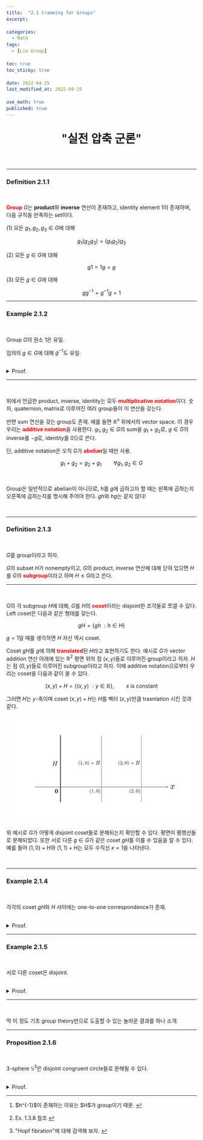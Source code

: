 ```yaml
---
title:  "2.1 Cramming for Groups"
excerpt: 

categories:
  - Math
tags:
  - [Lie Group]

toc: true
toc_sticky: true
 
date: 2022-04-25
last_modified_at: 2022-04-25

use_math: true
published: true
---
```


<p align="center" style="font-weight:600; font-size:30px">"실전 압축 군론"</p>

<br>

***

### Definition 2.1.1

<br>

<span style="color:red">**Group**</span> $G$는 **product**와 **inverse** 연산이 존재하고, identity element $1$이 존재하며, 다음 규칙을 만족하는 set이다.

 (1) 모든 $g_1, g_2, g_3 \in G$에 대해

 $$
 g_1(g_2g_3) = (g_1g_2)g_3
 $$

 (2) 모든 $g \in G$에 대해

 $$
 g1 = 1g = g
 $$
 
 (3) 모든 $g \in G$에 대해

 $$
 gg^{-1} = g^{-1}g = 1
 $$

***

### Example 2.1.2

<br>

Group $G$의 원소 $1$은 유일.

임의의 $g \in G$에 대해 $g^{-1}$도 유일.

<br>
<details>
<summary>Proof.</summary>
<div markdown="1">
<br>

임의의 $g \in G$에 대해 식 $gg'=g$의 양변의 왼쪽에 $g^{-1}$를 곱하면 $g\prime = 1$.

비슷하게, 각 $g \in G$에 대해 $gg'\'=1$를 만족하는 $g'\'$는 $g^{-1}$. $\square$

</div>
</details>

***

<br>

위에서 언급한 product, inverse, identity는 모두 <span style="color:red">**multiplicative notation**</span>이다. 숫자, quaternion, matrix로 이루어진 여러 group들이 이 연산을 갖는다.

반면 sum 연산을 갖는 group도 존재. 예를 들면 $\mathbb{R}^n$ 위에서의 vector space. 이 경우 우리는 <span style="color:red">**additive notation**</span>을 사용한다. $g_1, g_2 \in G$의 sum을 $g_1+g_2$로, $g \in G$의 inverse를 $-g$로, identity를 $0$으로 쓴다.

단, additive notation은 오직 $G$가 <span style="color:red">**abelian**</span>일 때만 사용.

$$
g_1+g_2 = g_2 + g_1 \qquad \forall g_1, g_2 \in G
$$

<br>

Group은 일반적으로 abelian이 아니므로, $h$를 $g$에 곱하고자 할 때는 왼쪽에 곱하는지 오른쪽에 곱하는지를 명시해 주어야 한다. $gh$와 $hg$는 같지 않다!

<br>

***

### Definition 2.1.3

<br>

$G$를 group이라고 하자.

$G$의 subset $H$가 nonempty이고, $G$의 product, inverse 연산에 대해 닫혀 있으면 $H$를 $G$의 <span style="color:red">**subgroup**</span>이라고 하며 $H \leq G$라고 쓴다.

***

<br>

$G$의 각 subgroup $H$에 대해, $G$를 $H$의 <span style="color:red">**coset**</span>이라는 disjoint한 조각들로 쪼갤 수 있다. Left coset은 다음과 같은 형태를 갖는다.

$$
gH = \{gh \ : h \in H \}
$$

$g=1$일 때를 생각하면 $H$ 자신 역시 coset.

Coset $gH$를 $g$에 의해 <span style="color:red">**translated**</span>된 $H$라고 표현하기도 한다.
예시로 $G$가 vector addition 연산 아래에 있는 $\mathbb{R}^2$ 평면 위의 점 $(x,y)$들로 이루어진 group이라고 하자. $H$는 점 $(0, y)$들로 이루어진 subgroup이라고 하자. 이때 additive notation으로부터 우리는 coset을 다음과 같이 쓸 수 있다.

$$
(x,y)+H = \{(x,y) \ : y \in \mathbb{R}\}, \qquad x \textrm{ is constant} 
$$

그러면 $H$는 $y$-축이며 coset $(x,y) + H$는 $H$를 벡터 $(x,y)$만큼 trasnlation 시킨 것과 같다.

<p align="center"><img src="/assets/image/lie/ch2/2.1.svg" width="" height="" title="" alt=""><br/></p>

위 예시로 $G$가 어떻게 disjoint coset들로 분해되는지 확인할 수 있다. 평면이 평행선들로 분해되었다. 또한 서로 다른 $g \in G$가 같은 coset $gH$를 이룰 수 있음을 알 수 있다. 예를 들어 $(1,0)+H$와 $(1,1)+H$는 모두 수직선 $x=1$을 나타낸다.

<br>

***

### Example 2.1.4

<br>

각각의 coset $gH$와 $H$ 사이에는 one-to-one correspondence가 존재.

<br>
<details>
<summary>Proof.</summary>
<div markdown="1">
<br>

각 $h \in H$에 대해 양변의 왼쪽에 $g$를 곱하면 $gh \in gH$를 얻는다. 반대로 각 $gh \in gH$에 대해 양변의 왼쪽에 $g^{-1}$을 곱하면 $h \in H$를 얻는다. $\square$

</div>
</details>

***

### Example 2.1.5

<br>

서로 다른 coset은 disjoint.

<br>
<details>
<summary>Proof.</summary>
<div markdown="1">
<br>

귀류법. $g \in g_1H$, $g \in g_2H$라고 하자. 그러면

$$
g = g_1h_1 = g_1h_2 \qquad \textrm{ for some } h_1, h_2 \in H
$$

즉 $g_1 = g_2h_2h_1^{-1}$이다. <sup id="fnref:1"><a href="#fn:1" rel="footnote">1</a></sup> 그런데, $h_2h_1^{-1}$는 $H$의 원소이므로 $h_2h_1^{-1}H = H$이다. 따라서,

$$
g_1H = g_2h_2h_1^{-1}H = g_2(h_2h_1^{-1}H) = g_2H
$$

이므로 모순. $\square$

</div>
</details>

***

<br>

딱 이 정도 기초 group theory만으로 도출할 수 있는 놀라운 결과를 하나 소개.

***

### Proposition 2.1.6

<br>

3-sphere $\mathbb{S}^3$은 disjoint congruent circle들로 분해될 수 있다.

<br>
<details>
<summary>Proof.</summary>
<div markdown="1">
<br>

먼저 Sec.1.3에서 봤듯이, unit quaternion $a + b \textbf{i} + c \textbf{j} + d \textbf{k}$는

$$
a^2+b^2+c^2+d^2=1
$$

을 만족시키며 3-sphere $\mathbb{S}^3$를 형성한다.

Unit quaternion들은 또한 group을 이루는데, product와 inverse의 결과가 모두 unit quaternion이기 때문.

자, unit quaternion들을 모아 놓은 group을 $G$라고 하자. $G$의 어떤 subgroup $H$는 원소 $\cos \theta + \textbf{i} \sin \theta$를 가질 것이다. 그러면 $H$는 $1$과 $\textbf{i}$로 span되는 2D 평면상의 unit circle을 구성한다.

즉, 임의의 coset $qH$ 또한 unit circle. 왜냐하면 단위 길이의 quaternion $q$를 곱하는 것은 isometry이기 때문이다.<sup id="fnref:2"><a href="#fn:2" rel="footnote">2</a></sup>

Coset $qH$들은 모두 disjoint하며 전체 group을 채우기 때문에, 3-sphere $\mathbb{S}^3$가 unit circle로 채워진다는 것을 알 수 있다. $\square$ <sup id="fnref:3"><a href="#fn:3" rel="footnote">3</a></sup>

</div>
</details>



***

<div class="footnotes"><ol>
<li class="footnote" id="fn:1">
<p>
$h^{-1}$이 존재하는 이유는 $H$가 group이기 때문.
<a href="#fnref:1" title=""> ↩</a><p>
<li class="footnote" id="fn:2">
<p>
Ex. 1.3.8 참조
<a href="#fnref:2" title=""> ↩</a><p>
<li class="footnote" id="fn:3">
<p>
"Hopf fibration"에 대해 검색해 보자.
<a href="#fnref:3" title=""> ↩</a><p>